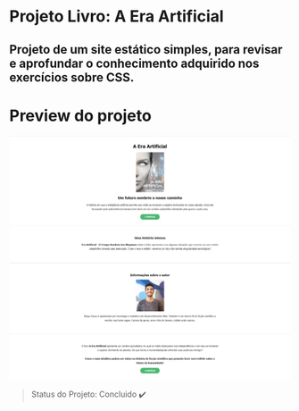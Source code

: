 # Projeto Livro: A Era Artificial

## Projeto de um site estático simples, para revisar e aprofundar o conhecimento adquirido nos exercícios sobre CSS.

# Preview do projeto
<img src="assets/img/pagina_inteira.jpeg">

> Status do Projeto: Concluido :heavy_check_mark:
